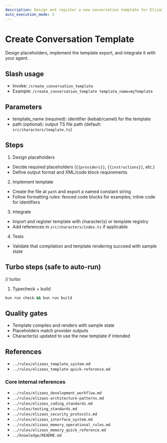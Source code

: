 ```yaml
---
description: Design and register a new conversation template for ElizaOS
auto_execution_mode: 3
---
```


# Create Conversation Template

Design placeholders, implement the template export, and integrate it with your agent.

## Slash usage

- Invoke: `/create_conversation_template`
- Example: `/create_conversation_template template_name=myTemplate`

## Parameters

- template_name (required): identifier (kebab/camel) for the template
- path (optional): output TS file path (default: `src/characters/template.ts`)

## Steps

1. Design placeholders

- Decide required placeholders (`{{providers}}`, `{{instructions}}`, etc.)
- Define output format and XML/code block requirements

2. Implement template

- Create the file at `path` and export a named constant string
- Follow formatting rules: fenced code blocks for examples; inline code for identifiers

3. Integrate

- Import and register template with character(s) or template registry
- Add references in `src/characters/index.ts` if applicable

4. Tests

- Validate that compilation and template rendering succeed with sample state

## Turbo steps (safe to auto-run)

// turbo

1. Typecheck + build

```bash
bun run check && bun run build
```

## Quality gates

- Template compiles and renders with sample state
- Placeholders match provider outputs
- Character(s) updated to use the new template if intended

## References

- `../rules/elizaos_template_system.md`
- `../rules/elizaos_template-quick-reference.md`

### Core internal references

- `../rules/elizaos_development_workflow.md`
- `../rules/elizaos-architecture-patterns.md`
- `../rules/elizaos_coding_standards.md`
- `../rules/testing_standards.md`
- `../rules/elizaos_security_protocols.md`
- `../rules/elizaos_interface_system.md`
- `../rules/elizaos_memory_operational_rules.md`
- `../rules/elizaos_memory_quick_reference.md`
- `../knowledge/README.md`

